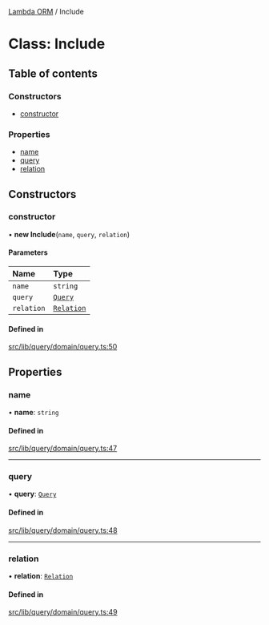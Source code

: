 [Lambda ORM](../README.md) / Include

# Class: Include

## Table of contents

### Constructors

- [constructor](Include.md#constructor)

### Properties

- [name](Include.md#name)
- [query](Include.md#query)
- [relation](Include.md#relation)

## Constructors

### constructor

• **new Include**(`name`, `query`, `relation`)

#### Parameters

| Name | Type |
| :------ | :------ |
| `name` | `string` |
| `query` | [`Query`](Query.md) |
| `relation` | [`Relation`](../interfaces/Relation.md) |

#### Defined in

[src/lib/query/domain/query.ts:50](https://github.com/FlavioLionelRita/lambdaorm/blob/80a298ee/src/lib/query/domain/query.ts#L50)

## Properties

### name

• **name**: `string`

#### Defined in

[src/lib/query/domain/query.ts:47](https://github.com/FlavioLionelRita/lambdaorm/blob/80a298ee/src/lib/query/domain/query.ts#L47)

___

### query

• **query**: [`Query`](Query.md)

#### Defined in

[src/lib/query/domain/query.ts:48](https://github.com/FlavioLionelRita/lambdaorm/blob/80a298ee/src/lib/query/domain/query.ts#L48)

___

### relation

• **relation**: [`Relation`](../interfaces/Relation.md)

#### Defined in

[src/lib/query/domain/query.ts:49](https://github.com/FlavioLionelRita/lambdaorm/blob/80a298ee/src/lib/query/domain/query.ts#L49)
